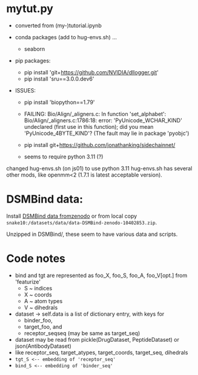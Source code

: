 <!--
vim: ts=4 sw=4 et
-->
# mytut.py
- converted from (my-)tutorial.ipynb
- conda packages (add to hug-envs.sh) ...
    - seaborn
- pip packages:
    - pip install 'git+https://github.com/NVIDIA/dllogger.git'
    - pip install 'sru==3.0.0.dev6' 

- ISSUES:
    - pip install 'biopython==1.79'
    - FAILING:       Bio/Align/_aligners.c: In function 'set_alphabet':
      Bio/Align/_aligners.c:1786:18: error: 'PyUnicode_WCHAR_KIND' undeclared
      (first use in this function); did you mean 'PyUnicode_4BYTE_KIND'?
      (The fault may lie in package 'pyobjc')
    
    - pip install git+https://github.com/jonathanking/sidechainnet/ 
    - seems to require python 3.11 (?)

changed hug-envs.sh (on js01) to use python 3.11
hug-envs.sh has several other mods, like openmm<2 (1.7.1 is latest acceptable version).

# DSMBind data:
Install [DSMBind data fromzenodo](https://zenodo.org/records/10402853)
or from local copy `snake10:/datasets/data/data-DSMBind-zenodo-10402853.zip`.

Unzipped in DSMBind/, these seem to have various data and scripts.

# Code notes
- bind and tgt are represented as foo_X, foo_S, foo_A, foo_V[opt.] from 'featurize'
    - S ~ indices
    - X ~ coords
    - A ~ atom types
    - V ~ dihedrals
- dataset -> self.data is a list of dictionary entry, with keys for
    - binder\_foo,
    - target\_foo, and
    - receptor\_seqseq (may be same as target\_seq)
- dataset may be read from pickle(DrugDataset, PeptideDataset) or json(AntibodyDataset)
- like
  receptor\_seq, target\_atypes, target\_coords, target\_seq, dihedrals
- `tgt_S <-- embedding of 'receptor_seq'`
- `bind_S <-- embedding of 'binder_seq'`

